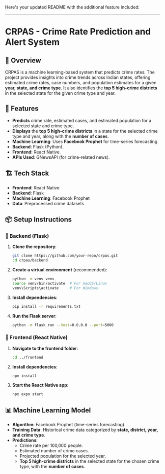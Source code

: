 Here's your updated README with the additional feature included:  

---

# CRPAS - Crime Rate Prediction and Alert System  

## 📌 Overview  
CRPAS is a machine learning-based system that predicts crime rates. The project provides insights into crime trends across Indian states, offering estimated crime rates, case numbers, and population estimates for a given **year, state, and crime type**. It also identifies the **top 5 high-crime districts** in the selected state for the given crime type and year.  

## 🎯 Features  
- **Predicts** crime rate, estimated cases, and estimated population for a selected state and crime type.  
- **Displays** the **top 5 high-crime districts** in a state for the selected crime type and year, along with the **number of cases**.  
- **Machine Learning**: Uses **Facebook Prophet** for time-series forecasting.  
- **Backend**: Flask (Python).  
- **Frontend**: React Native.  
- **APIs Used**: GNewsAPI (for crime-related news).  

## 🏗️ Tech Stack  
- **Frontend**: React Native  
- **Backend**: Flask  
- **Machine Learning**: Facebook Prophet  
- **Data**: Preprocessed crime datasets  

## 📦 Setup Instructions  

### 🔹 Backend (Flask)  
1. **Clone the repository**:  
   ```bash
   git clone https://github.com/your-repo/crpas.git
   cd crpas/backend
   ```  
2. **Create a virtual environment** (recommended):  
   ```bash
   python -m venv venv
   source venv/bin/activate  # For macOS/Linux
   venv\Scripts\activate     # For Windows
   ```  
3. **Install dependencies**:  
   ```bash
   pip install -r requirements.txt
   ```  
4. **Run the Flask server**:  
   ```bash
   python -m flask run --host=0.0.0.0 --port=5000
   ```  

### 🔹 Frontend (React Native)  
1. **Navigate to the frontend folder**:  
   ```bash
   cd ../frontend
   ```  
2. **Install dependencies**:  
   ```bash
   npm install
   ```  
3. **Start the React Native app**:  
   ```bash
   npx expo start
   ```  

## 📊 Machine Learning Model  
- **Algorithm**: Facebook Prophet (time-series forecasting).  
- **Training Data**: Historical crime data categorized by **state, district, year, and crime type**.  
- **Predictions**:  
  - Crime rate per 100,000 people.  
  - Estimated number of crime cases.  
  - Projected population for the selected year.  
  - **Top 5 high-crime districts** in the selected state for the chosen crime type, with the **number of cases**.  

